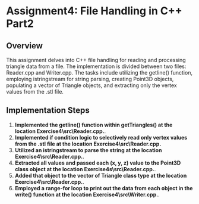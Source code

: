 # Assignment4: File Handling in C++ Part2
 
## Overview
This assignment delves into C++ file handling for reading and processing triangle data from a file. The implementation is divided between two files: Reader.cpp and Writer.cpp. The tasks include utilizing the getline() function, employing istringstream for string parsing, creating Point3D objects, populating a vector of Triangle objects, and extracting only the vertex values from the .stl file.
## Implementation Steps
 
1. **Implemented the getline() function within getTriangles() at the location Exercise4\src\Reader.cpp.**.
2. **Implemented if condition logic to selectively read only vertex values from the .stl file at the location Exercise4\src\Reader.cpp.**
3. **Utilized an istringstream to parse the string at the location Exercise4\src\Reader.cpp.**.
4. **Extracted all values and passed each (x, y, z) value to the Point3D class object at the location Exercise4s\src\Reader.cpp.**.
5. **Added that object to the vector of Triangle class type at the location Exercise4\src\Reader.cpp.**.
6. **Employed a range-for loop to print out the data from each object in the write() function at the location Exercise4\src\Writer.cpp.**.
 
